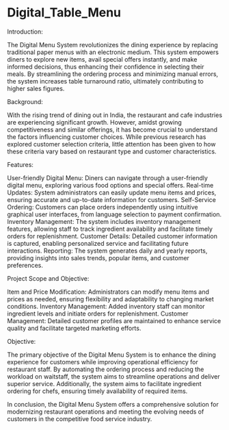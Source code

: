 # Digital_Table_Menu

Introduction:

The Digital Menu System revolutionizes the dining experience by replacing traditional paper menus with an electronic medium. This system empowers diners to explore new items, avail special offers instantly, and make informed decisions, thus enhancing their confidence in selecting their meals. By streamlining the ordering process and minimizing manual errors, the system increases table turnaround ratio, ultimately contributing to higher sales figures.

Background:

With the rising trend of dining out in India, the restaurant and cafe industries are experiencing significant growth. However, amidst growing competitiveness and similar offerings, it has become crucial to understand the factors influencing customer choices. While previous research has explored customer selection criteria, little attention has been given to how these criteria vary based on restaurant type and customer characteristics.

Features:

User-friendly Digital Menu: Diners can navigate through a user-friendly digital menu, exploring various food options and special offers.
Real-time Updates: System administrators can easily update menu items and prices, ensuring accurate and up-to-date information for customers.
Self-Service Ordering: Customers can place orders independently using intuitive graphical user interfaces, from language selection to payment confirmation.
Inventory Management: The system includes inventory management features, allowing staff to track ingredient availability and facilitate timely orders for replenishment.
Customer Details: Detailed customer information is captured, enabling personalized service and facilitating future interactions.
Reporting: The system generates daily and yearly reports, providing insights into sales trends, popular items, and customer preferences.

Project Scope and Objective:

Item and Price Modification: Administrators can modify menu items and prices as needed, ensuring flexibility and adaptability to changing market conditions.
Inventory Management: Added inventory staff can monitor ingredient levels and initiate orders for replenishment.
Customer Management: Detailed customer profiles are maintained to enhance service quality and facilitate targeted marketing efforts.

Objective:

The primary objective of the Digital Menu System is to enhance the dining experience for customers while improving operational efficiency for restaurant staff. By automating the ordering process and reducing the workload on waitstaff, the system aims to streamline operations and deliver superior service. Additionally, the system aims to facilitate ingredient ordering for chefs, ensuring timely availability of required items.

In conclusion, the Digital Menu System offers a comprehensive solution for modernizing restaurant operations and meeting the evolving needs of customers in the competitive food service industry.
